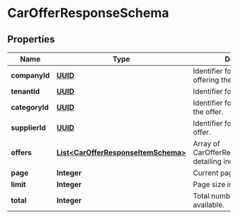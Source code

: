 # CarOfferResponseSchema

## Properties
Name | Type | Description | Notes
------------ | ------------- | ------------- | -------------
**companyId** | [**UUID**](UUID.md) | Identifier for the company offering the rental. |  [optional]
**tenantId** | [**UUID**](UUID.md) | Identifier for the tenant. |  [optional]
**categoryId** | [**UUID**](UUID.md) | Identifier for the category of the offer. |  [optional]
**supplierId** | [**UUID**](UUID.md) | Identifier for the supplier of the offer. |  [optional]
**offers** | [**List&lt;CarOfferResponseItemSchema&gt;**](CarOfferResponseItemSchema.md) | Array of CarOfferResponseItemSchema detailing individual car offers. |  [optional]
**page** | **Integer** | Current page in pagination. |  [optional]
**limit** | **Integer** | Page size in pagination. |  [optional]
**total** | **Integer** | Total number of records available. |  [optional]
